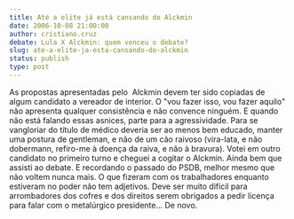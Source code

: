```yaml
---
title: Até a elite já está cansando do Alckmin
date: 2006-10-08 21:00:00
author: cristiano.cruz
debate: Lula X Alckmin: quem venceu o debate?
slug: ate-a-elite-ja-esta-cansando-do-alckmin
status: publish 
type: post
---
```


As propostas apresentadas pelo  Alckmin devem ter sido copiadas de algum candidato a vereador de interior. O "vou fazer isso, vou fazer aquilo" não apresenta qualquer consistência e não convence ninguém. E quando não está falando essas asnices, parte para a agressividade. Para se vangloriar do título de médico deveria ser ao menos bem educado, manter uma postura de gentleman, e não de um cão raivoso (vira-lata, e não dobermann, refiro-me à doença da raiva, e não à bravura). Votei em outro candidato no primeiro turno e cheguei a cogitar o Alckmin. Ainda bem que assisti ao debate. E recordando o passado do PSDB, melhor mesmo que não voltem nunca mais. O que fizeram com os trabalhadores enquanto estiveram no poder não tem adjetivos. Deve ser muito difícil para arrombadores dos cofres e dos direitos serem obrigados a pedir licença para falar com o metalúrgico presidente... De novo.


 


